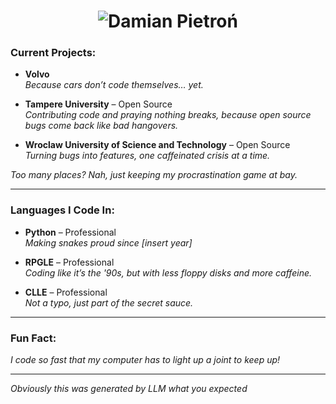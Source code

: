 <b><p align="center">
<h1 align="center">
  <img src="https://github.com/neuropython/neuropython/blob/main/damian.svg" alt="Damian Pietroń" />
</h1>
</p></b>


### Current Projects:

- **Volvo**  
  *Because cars don’t code themselves… yet.*
  
- **Tampere University** – Open Source  
  *Contributing code and praying nothing breaks, because open source bugs come back like bad hangovers.*

- **Wroclaw University of Science and Technology** – Open Source  
  *Turning bugs into features, one caffeinated crisis at a time.*

*Too many places? Nah, just keeping my procrastination game at bay.*

---

### Languages I Code In:

- **Python** – Professional  
  *Making snakes proud since [insert year]*

- **RPGLE** – Professional  
  *Coding like it’s the '90s, but with less floppy disks and more caffeine.*

- **CLLE** – Professional  
  *Not a typo, just part of the secret sauce.*

---

### Fun Fact:
*I code so fast that my computer has to light up a joint to keep up!*

---
*Obviously this was generated by LLM what you expected*
<p align="center"></p>



